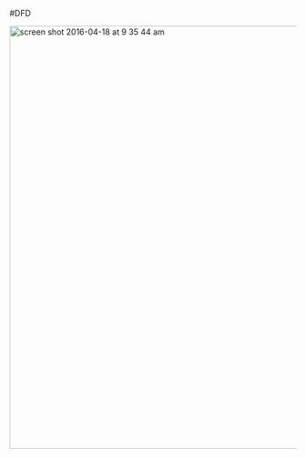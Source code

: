 #DFD

<img width="743" alt="screen shot 2016-04-18 at 9 35 44 am" src="https://cloud.githubusercontent.com/assets/17163721/14607825/f67945c4-0548-11e6-9b9b-e2692eb9dea2.png">
